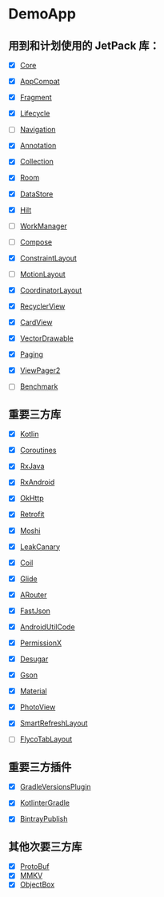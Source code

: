 # DemoApp



## 用到和计划使用的 JetPack 库：

- [x] [Core](https://developer.android.com/jetpack/androidx/releases/core)
- [x] [AppCompat](https://developer.android.com/jetpack/androidx/releases/appcompat)
- [x] [Fragment](https://developer.android.com/jetpack/androidx/releases/fragment)
- [x] [Lifecycle](https://developer.android.com/jetpack/androidx/releases/lifecycle)
- [ ] [Navigation](https://developer.android.com/jetpack/androidx/releases/navigation)
- [x] [Annotation](https://developer.android.com/jetpack/androidx/releases/annotation)
- [x] [Collection](https://developer.android.com/jetpack/androidx/releases/collection)
- [x] [Room](https://developer.android.com/jetpack/androidx/releases/room)
- [x] [DataStore](https://developer.android.com/jetpack/androidx/releases/datastore)
- [x] [Hilt](https://developer.android.com/jetpack/androidx/releases/hilt)
- [ ] [WorkManager](https://developer.android.com/jetpack/androidx/releases/work)
- [ ] [Compose](https://developer.android.com/jetpack/androidx/releases/compose)
- [x] [ConstraintLayout](https://developer.android.com/jetpack/androidx/releases/constraintlayout)
- [ ] [MotionLayout](https://developer.android.com/training/constraint-layout/motionlayout)
- [x] [CoordinatorLayout](https://developer.android.com/jetpack/androidx/releases/coordinatorlayout)
- [x] [RecyclerView](https://developer.android.com/jetpack/androidx/releases/recyclerview)
- [x] [CardView](https://developer.android.com/jetpack/androidx/releases/cardview)
- [x] [VectorDrawable](https://developer.android.com/jetpack/androidx/releases/vectordrawable)
- [x] [Paging](https://developer.android.com/jetpack/androidx/releases/paging)
- [x] [ViewPager2](https://developer.android.com/jetpack/androidx/releases/viewpager2)
- [ ] [Benchmark](https://developer.android.com/jetpack/androidx/releases/benchmark)



## 重要三方库

- [x] [Kotlin](https://github.com/JetBrains/kotlin)
- [x] [Coroutines](https://github.com/Kotlin/kotlinx.coroutines/releases)
- [x] [RxJava](https://github.com/ReactiveX/RxJava/releases)
- [x] [RxAndroid](https://github.com/ReactiveX/RxAndroid/releases)
- [x] [OkHttp](https://github.com/square/okhttp/releases)
- [x] [Retrofit](https://github.com/square/retrofit/releases)
- [x] [Moshi](https://github.com/square/moshi/releases)
- [x] [LeakCanary](https://github.com/square/leakcanary/releases)
- [x] [Coil](https://github.com/coil-kt/coil/releases)
- [x] [Glide](https://github.com/bumptech/glide/releases)
- [x] [ARouter](https://github.com/alibaba/ARouter/releases)
- [x] [FastJson](https://github.com/alibaba/fastjson)
- [x] [AndroidUtilCode](https://github.com/Blankj/AndroidUtilCode/releases)
- [x] [PermissionX](https://github.com/guolindev/PermissionX)
- [x] [Desugar](https://github.com/google/desugar_jdk_libs)
- [x] [Gson](https://github.com/google/gson/releases)
- [x] [Material](https://github.com/material-components/material-components-android/releases)
- [x] [PhotoView](https://github.com/chrisbanes/PhotoView)
- [x] [SmartRefreshLayout](https://github.com/scwang90/SmartRefreshLayout/releases)
- [ ] [FlycoTabLayout](https://github.com/li504799868/FlycoTabLayoutZ)



## 重要三方插件

- [x] [GradleVersionsPlugin](https://github.com/ben-manes/gradle-versions-plugin/releases)
- [x] [KotlinterGradle](https://github.com/jeremymailen/kotlinter-gradle/releases)
- [x] [BintrayPublish](https://github.com/panpf/bintray-publish/releases)



## 其他次要三方库

- [x] [ProtoBuf](https://github.com/protocolbuffers/protobuf/releases)
- [x] [MMKV](https://github.com/Tencent/MMKV/releases)
- [x] [ObjectBox](https://github.com/objectbox/objectbox-java/releases)